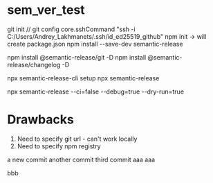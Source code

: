 # sem_ver_test

git init
// git config core.sshCommand "ssh -i C:/Users/Andrey_Lakhmanets/.ssh/id_ed25519_github"
npm init -> will create package.json
npm install --save-dev semantic-release


npm install @semantic-release/git -D
npm install @semantic-release/changelog -D


npx semantic-release-cli setup
npx semantic-release

npx semantic-release --ci=false --debug=true --dry-run=true


# Drawbacks
1. Need to specify git url - can't work locally
2. Need to specify npm registry



a new commit
another commit
third commit
aaa
aaa






bbb
